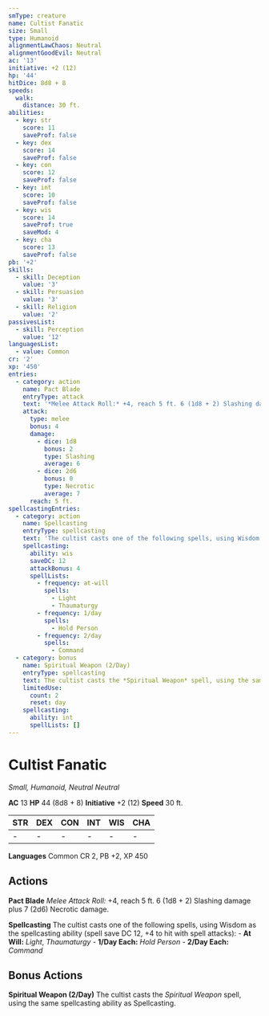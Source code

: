 ```yaml
---
smType: creature
name: Cultist Fanatic
size: Small
type: Humanoid
alignmentLawChaos: Neutral
alignmentGoodEvil: Neutral
ac: '13'
initiative: +2 (12)
hp: '44'
hitDice: 8d8 + 8
speeds:
  walk:
    distance: 30 ft.
abilities:
  - key: str
    score: 11
    saveProf: false
  - key: dex
    score: 14
    saveProf: false
  - key: con
    score: 12
    saveProf: false
  - key: int
    score: 10
    saveProf: false
  - key: wis
    score: 14
    saveProf: true
    saveMod: 4
  - key: cha
    score: 13
    saveProf: false
pb: '+2'
skills:
  - skill: Deception
    value: '3'
  - skill: Persuasion
    value: '3'
  - skill: Religion
    value: '2'
passivesList:
  - skill: Perception
    value: '12'
languagesList:
  - value: Common
cr: '2'
xp: '450'
entries:
  - category: action
    name: Pact Blade
    entryType: attack
    text: '*Melee Attack Roll:* +4, reach 5 ft. 6 (1d8 + 2) Slashing damage plus 7 (2d6) Necrotic damage.'
    attack:
      type: melee
      bonus: 4
      damage:
        - dice: 1d8
          bonus: 2
          type: Slashing
          average: 6
        - dice: 2d6
          bonus: 0
          type: Necrotic
          average: 7
      reach: 5 ft.
spellcastingEntries:
  - category: action
    name: Spellcasting
    entryType: spellcasting
    text: 'The cultist casts one of the following spells, using Wisdom as the spellcasting ability (spell save DC 12, +4 to hit with spell attacks): - **At Will:** *Light*, *Thaumaturgy* - **1/Day Each:** *Hold Person* - **2/Day Each:** *Command*'
    spellcasting:
      ability: wis
      saveDC: 12
      attackBonus: 4
      spellLists:
        - frequency: at-will
          spells:
            - Light
            - Thaumaturgy
        - frequency: 1/day
          spells:
            - Hold Person
        - frequency: 2/day
          spells:
            - Command
  - category: bonus
    name: Spiritual Weapon (2/Day)
    entryType: spellcasting
    text: The cultist casts the *Spiritual Weapon* spell, using the same spellcasting ability as Spellcasting.
    limitedUse:
      count: 2
      reset: day
    spellcasting:
      ability: int
      spellLists: []
---
```


# Cultist Fanatic
*Small, Humanoid, Neutral Neutral*

**AC** 13
**HP** 44 (8d8 + 8)
**Initiative** +2 (12)
**Speed** 30 ft.

| STR | DEX | CON | INT | WIS | CHA |
| --- | --- | --- | --- | --- | --- |
| - | - | - | - | - | - |

**Languages** Common
CR 2, PB +2, XP 450

## Actions

**Pact Blade**
*Melee Attack Roll:* +4, reach 5 ft. 6 (1d8 + 2) Slashing damage plus 7 (2d6) Necrotic damage.

**Spellcasting**
The cultist casts one of the following spells, using Wisdom as the spellcasting ability (spell save DC 12, +4 to hit with spell attacks): - **At Will:** *Light*, *Thaumaturgy* - **1/Day Each:** *Hold Person* - **2/Day Each:** *Command*

## Bonus Actions

**Spiritual Weapon (2/Day)**
The cultist casts the *Spiritual Weapon* spell, using the same spellcasting ability as Spellcasting.
